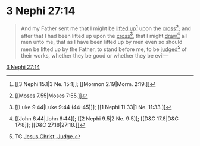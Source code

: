 # 3 Nephi 27:14

> And my Father sent me that I might be <u>lifted up</u>[^a] upon the <u>cross</u>[^b]; and after that I had been lifted up upon the <u>cross</u>[^c], that I might <u>draw</u>[^d] all men unto me, that as I have been lifted up by men even so should men be lifted up by the Father, to stand before me, to be <u>judged</u>[^e] of their works, whether they be good or whether they be evil—

[3 Nephi 27:14](https://www.churchofjesuschrist.org/study/scriptures/bofm/3-ne/27?lang=eng&id=p14#p14)


[^a]: [[3 Nephi 15.1|3 Ne. 15:1]]; [[Mormon 2.19|Morm. 2:19.]]
[^b]: [[Moses 7.55|Moses 7:55.]]
[^c]: [[Luke 9.44|Luke 9:44 (44-45)]]; [[1 Nephi 11.33|1 Ne. 11:33.]]
[^d]: [[John 6.44|John 6:44]]; [[2 Nephi 9.5|2 Ne. 9:5]]; [[D&C 17.8|D&C 17:8]]; [[D&C 27.18|27:18.]]
[^e]: TG [Jesus Christ, Judge.](https://www.churchofjesuschrist.org/study/scriptures/tg/jesus-christ-judge?lang=eng)
